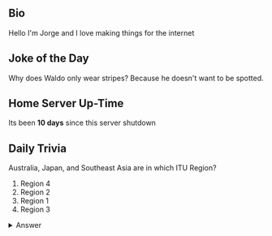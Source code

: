 ## Bio

Hello I'm Jorge and I love making things for the internet

## Joke of the Day

Why does Waldo only wear stripes? Because he doesn't want to be spotted.

## Home Server Up-Time

Its been **10 days** since this server shutdown


## Daily Trivia

Australia, Japan, and Southeast Asia are in which ITU Region?
 1. Region 4
 2. Region 2
 3. Region 1
 4. Region 3

<details>
  <summary>Answer</summary>
  Region 3
</details>
